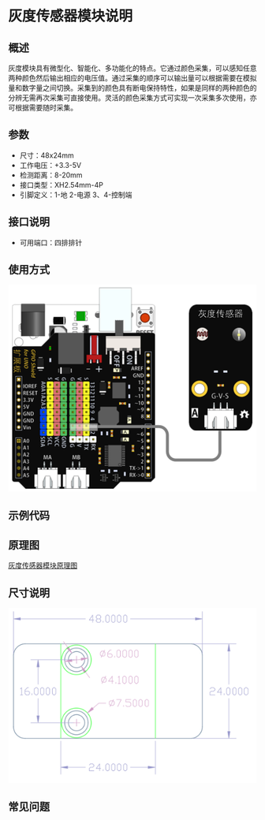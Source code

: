 # 灰度传感器模块说明   

## 概述
灰度模块具有微型化、智能化、多功能化的特点。它通过颜色采集，可以感知任意两种颜色然后输出相应的电压值。通过采集的顺序可以输出量可以根据需要在模拟量和数字量之间切换。采集到的颜色具有断电保持特性，如果是同样的两种颜色的分辨无需再次采集可直接使用。灵活的颜色采集方式可实现一次采集多次使用，亦可根据需要随时采集。

## 参数 
- 尺寸：48x24mm
- 工作电压：+3.3-5V
- 检测距离：8-20mm
- 接口类型：XH2.54mm-4P
- 引脚定义：1-地 2-电源 3、4-控制端

## 接口说明
- 可用端口：四排排针

## 使用方式
![](./images/42.png)

## 示例代码

## 原理图
[灰度传感器模块原理图](https://github.com/Haohaodada-official/haohaodada-docs/blob/master/%E5%8E%9F%E7%90%86%E5%9B%BE/%E7%81%B0%E5%BA%A6%E4%BC%A0%E6%84%9F%E5%99%A8%E6%A8%A1%E5%9D%97.pdf)

## 尺寸说明
![](./images/01.png)

## 常见问题